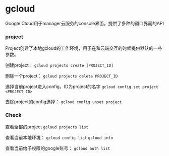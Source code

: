 # gcloud
Google Cloud用于manager云服务的console界面，提供了多种的窗口界面的API

### project
Project创建了本地gcloud的工作环境，用于在和云端交互的时候提供默认的一些参数。

创建project：
`gcloud projects create [PROJECT_ID]`

删除一个project：
`gcloud projects delete PROJECT_ID`

选择当前project进入config，ID为project的名字
`gcloud config set project <PROJECT ID>`

去除project的config选择：
`gcloud config unset project`


### Check
查看全部的project
`gcloud projects list`

查看当前本地环境：
`gcloud config list`
`gcloud info`

查看当前给予权限的google账号：
`gcloud auth list`
